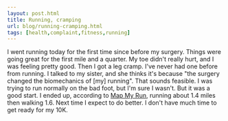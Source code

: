 ```yaml
---
layout: post.html
title: Running, cramping
url: blog/running-cramping.html
tags: [health,complaint,fitness,running]
---
```

I went running today for the first time since before my surgery. Things were going great for the first mile and a quarter. My toe didn't really hurt, and I was feeling pretty good. Then I got a leg cramp. I've never had one before from running. I talked to my sister, and she thinks it's because "the surgery changed the biomechanics of [my] running". That sounds feasible. I was trying to run normally on the bad foot, but I'm sure I wasn't. But it was a good start. I ended up, according to [Map My Run](http://www.mapmyrun.com), running about 1.4 miles then walking 1.6. Next time I expect to do better. I don't have much time to get ready for my 10K.
